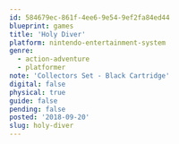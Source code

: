 ```yaml
---
id: 584679ec-861f-4ee6-9e54-9ef2fa84ed44
blueprint: games
title: 'Holy Diver'
platform: nintendo-entertainment-system
genre:
  - action-adventure
  - platformer
note: 'Collectors Set - Black Cartridge'
digital: false
physical: true
guide: false
pending: false
posted: '2018-09-20'
slug: holy-diver
---
```

